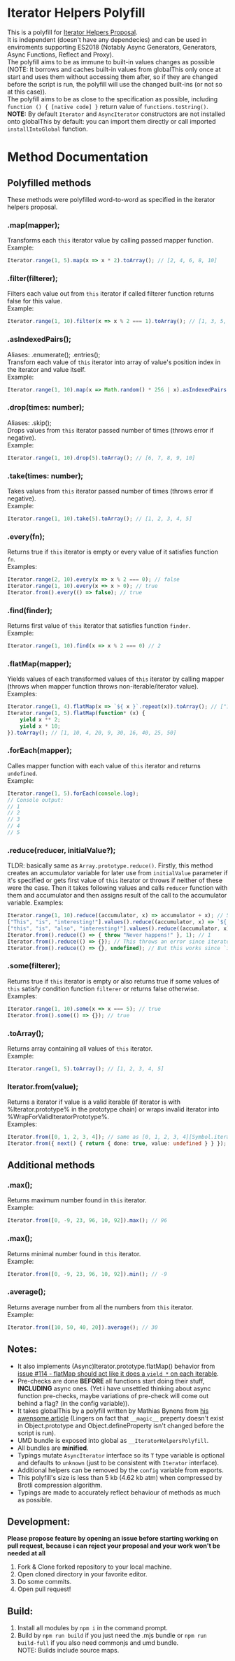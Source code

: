 # Iterator Helpers Polyfill

This is a polyfill for [Iterator Helpers Proposal](https://github.com/tc39/proposal-iterator-helpers/).  
It is independent (doesn't have any dependecies) and can be used in enviroments supporting ES2018 (Notably Async Generators, Generators, Async Functions, Reflect and Proxy).  
The polyfill aims to be as immune to built-in values changes as possible (NOTE: It borrows and caches built-in values from globalThis only once at start and uses them without accessing them after, so if they are changed before the script is run, the polyfill will use the changed built-ins (or not so at this case)).  
The polyfill aims to be as close to the specification as possible, including `function () { [native code] }` return value of `functions.toString()`.  
**NOTE:** By default `Iterator` and `AsyncIterator` constructors are not installed onto globalThis by default: you can import them directly or call imported `installIntoGlobal` function.  


# Method Documentation
## Polyfilled methods
These methods were polyfilled word-to-word as specified in the iterator helpers proposal.
### .map(mapper);
Transforms each `this` iterator value by calling passed mapper function.  
Example:  
```ts
Iterator.range(1, 5).map(x => x * 2).toArray(); // [2, 4, 6, 8, 10]
```
### .filter(filterer);
Filters each value out from `this` iterator if called filterer function returns false for this value.  
Example:
```ts
Iterator.range(1, 10).filter(x => x % 2 === 1).toArray(); // [1, 3, 5, 7, 9]
```
### .asIndexedPairs();
Aliases: .enumerate(); .entries();  
Transforn each value of `this` iterator into array of value's position index in the iterator and value itself.  
Example:
```ts
Iterator.range(1, 10).map(x => Math.random() * 256 | x).asIndexedPairs().toArray() // [[0, 153], [1, 94], ...]
```
### .drop(times: number);
Aliases: .skip();  
Drops values from `this` iterator passed number of times (throws error if negative).  
Example:
```ts
Iterator.range(1, 10).drop(5).toArray(); // [6, 7, 8, 9, 10]
```
### .take(times: number);
Takes values from `this` iterator passed number of times (throws error if negative).  
Example:
```ts
Iterator.range(1, 10).take(5).toArray(); // [1, 2, 3, 4, 5]
```
### .every(fn);
Returns true if `this` iterator is empty or every value of it satisfies function `fn`.  
Examples:
```ts
Iterator.range(2, 10).every(x => x % 2 === 0); // false
Iterator.range(1, 10).every(x => x > 0); // true
Iterator.from().every(() => false); // true
```
### .find(finder);
Returns first value of `this` iterator that satisfies function `finder`.  
Example:
```ts
Iterator.range(1, 10).find(x => x % 2 === 0) // 2
```
### .flatMap(mapper);
Yields values of each transformed values of `this` iterator by calling mapper (throws when mapper function throws non-iterable/iterator value).  
Examples:
```ts
Iterator.range(1, 4).flatMap(x => `${ x }`.repeat(x)).toArray(); // ["1", "2", "2", "3", "3", "3", "4", "4", "4", "4"]
Iterator.range(1, 5).flatMap(function* (x) {
    yield x ** 2;
    yield x * 10;
}).toArray(); // [1, 10, 4, 20, 9, 30, 16, 40, 25, 50]
```
### .forEach(mapper);
Calles mapper function with each value of `this` iterator and returns `undefined`.  
Example:
```ts
Iterator.range(1, 5).forEach(console.log);
// Console output:
// 1
// 2
// 3
// 4
// 5
```
### .reduce(reducer, initialValue?);
TLDR: basically same as `Array.prototype.reduce()`.
Firstly, this method creates an accumulator variable for later use from `initialValue` parameter if it's specified or gets first value of `this` iterator or throws if neither of these were the case.
Then it takes following values and calls `reducer` function with them and accumulator and then assigns result of the call to the accumulator variable.
Examples:
```ts
Iterator.range(1, 10).reduce((accumulator, x) => accumulator + x); // 55
["This", "is", "interesting!"].values().reduce((accumulator, x) => `${ accumulator } ${ x }`); // "This is interesting!"
["this", "is", "also", "interesting!"].values().reduce((accumulator, x) => `${ accumulator } ${ x }`, "And also i know that"); // "And i also know that this is interesting!"
Iterator.from().reduce(() => { throw "Never happens!" }, 1); // 1
Iterator.from().reduce(() => {}); // This throws an error since iterator is empty and no `initialValue` parameter is specified.
Iterator.from().reduce(() => {}, undefined); // But this works since `initialValue` parameter is set to the undefined value; undefined
```

### .some(filterer);
Returns true if `this` iterator is empty or also returns true if some values of `this` satisfy condition function `filterer` or returns false otherwise.  
Examples:
```ts
Iterator.range(1, 10).some(x => x === 5); // true
Iterator.from().some(() => {}); // true
```

### .toArray();
Returns array containing all values of `this` iterator.  
Example:
```ts
Iterator.range(1, 5).toArray(); // [1, 2, 3, 4, 5]
```

### Iterator.from(value);
Returns a iterator if value is a valid iterable (if iterator is with %Iterator.prototype% in the prototype chain) or wraps invalid iterator into %WrapForValidIteratorPrototype%.  
Examples:
```ts
Iterator.from([0, 1, 2, 3, 4]); // same as [0, 1, 2, 3, 4][Symbol.iterator]();
Iterator.from({ next() { return { done: true, value: undefined } } }); // wrapped into %WrapForValidIteratorPrototype%.
```

## Additional methods
### .max();
Returns maximum number found in `this` iterator.  
Example:
```ts
Iterator.from([0, -9, 23, 96, 10, 92]).max(); // 96
```

### .max();
Returns minimal number found in `this` iterator.  
Example:
```ts
Iterator.from([0, -9, 23, 96, 10, 92]).min(); // -9
```

### .average();
Returns average number from all the numbers from `this` iterator.  
Example:
```ts
Iterator.from([10, 50, 40, 20]).average(); // 30
```


## Notes:
* It also implements (Async)Iterator.prototype.flatMap() behavior from [issue #114 - flatMap should act like it does a `yield *` on each iterable](https://github.com/tc39/proposal-iterator-helpers/issues/114).  
* Pre-checks are done **BEFORE** all functions start doing their stuff, **INCLUDING** async ones. (Yet i have unsettled thinking about async function pre-checks, maybe variations of pre-check will come out behind a flag? (in the config variable)).  
* It takes globalThis by a polyfill written by Mathias Bynens from [his awensome article](https://mathiasbynens.be/notes/globalthis) (Lingers on fact that `__magic__` preperty doesn't exist in Object.prototype and Object.defineProperty isn't changed before the script is run).  
* UMD bundle is exposed into global as `__IteratorHelpersPolyfill`.  
* All bundles are **minified**.  
* Typings mutate `AsyncIterator` interface so its `T` type variable is optional and defaults to `unknown` (just to be consistent with `Iterator` interface).  
* Additional helpers can be removed by the `config` variable from exports.  
* This polyfill's size is less than 5 kb (4.62 kb atm) when compressed by Brotli compression algorithm.  
* Typings are made to accurately reflect behaviour of methods as much as possible.  

## Development:
**Please propose feature by opening an issue before starting working on pull request, because i can reject your proposal and your work won't be needed at all**  
1. Fork & Clone forked repository to your local machine.
2. Open cloned directory in your favorite editor.
3. Do some commits.
4. Open pull request!

## Build:
1. Install all modules by `npm i` in the command prompt.
2. Build by `npm run build` if you just need the .mjs bundle or `npm run build-full` if you also need commonjs and umd bundle.  
NOTE: Builds include source maps.
